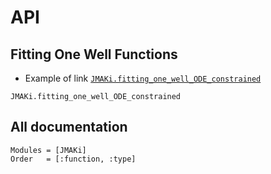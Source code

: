 # API 

## Fitting One Well Functions

 * Example of link [`JMAKi.fitting_one_well_ODE_constrained`](@ref)

```@docs
JMAKi.fitting_one_well_ODE_constrained
```

## All documentation

```@autodocs
Modules = [JMAKi]
Order   = [:function, :type]
```


